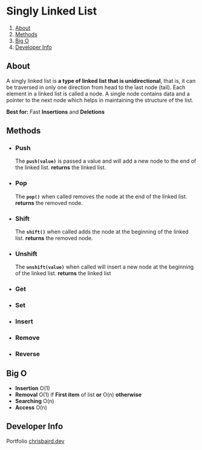 # Singly Linked List

 1. [About](#Developer%20Info)
 2. [Methods](#Developer%20Info)
 3. [Big O](#Developer%20Info)
 4. [Developer Info](#Developer%20Info)

## About
A singly linked list is **a type of linked list that is unidirectional**, that is, it can be traversed in only one direction from head to the last node (tail). Each element in a linked list is called a node. A single node contains data and a pointer to the next node which helps in maintaining the structure of the list.

**Best for:** Fast **Insertions** and **Deletions**

## Methods

 - ### Push
	The **`push(value)`** is passed a value and will add a new node to the end of the linked list.
	**returns** the linked list.

 - ### Pop
	The **`pop()`** when called removes the node at the end of the linked list.
	**returns** the removed node.
 - ### Shift
	The **`shift()`** when called adds the node at the beginning of the linked list.
	**returns** the removed node.
 - ### Unshift
	The **`unshift(value)`** when called will insert a new node at the beginning of the linked list.
	**returns** the linked list
 - ### Get
 - ### Set
 - ### Insert
 - ### Remove
 - ### Reverse

## Big O

 - **Insertion** O(1)
 - **Removal** O(1) if **First item** of list **or** O(n) **otherwise**
 - **Searching** O(n)
 - **Access** O(n)

## Developer Info
Portfolio
[chrisbaird.dev](https://chrisbairddev.herokuapp.com/)


